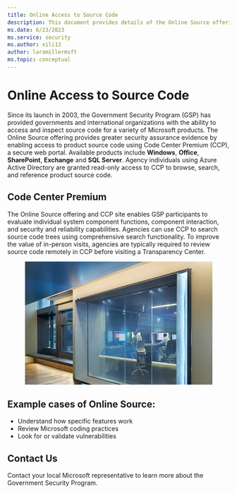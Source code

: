 ```yaml
---
title: Online Access to Source Code
description: This document provides details of the Online Source offering and CCP site that enables GSP participants to evaluate individual system component functions, component interaction, and security and reliability capabilities.
ms.date: 6/23/2023
ms.service: security
ms.author: xili13
author: laramillermsft
ms.topic: conceptual
---
```


# Online Access to Source Code

Since its launch in 2003, the Government Security Program (GSP) has provided governments and international organizations with the ability to access and inspect source code for a variety of Microsoft products. The Online Source offering provides greater security assurance evidence by enabling access to product source code using Code Center Premium (CCP), a secure web portal. Available products include **Windows**, **Office**, **SharePoint**, **Exchange** and **SQL Server**. Agency individuals using Azure Active Directory are granted read-only access to CCP to browse, search, and reference product source code.  

## Code Center Premium
The Online Source offering and CCP site enables GSP participants to evaluate individual system component functions, component interaction, and security and reliability capabilities. Agencies can use CCP to search source code trees using comprehensive search functionality. To improve the value of in-person visits, agencies are typically required to review source code remotely in CCP before visiting a Transparency Center.

<center><img src="../media/security-gsp/onlineSources-1.jpg" alt="Online Sources"/></center>  

## Example cases of Online Source:   

- Understand how specific features work 
- Review Microsoft coding practices
- Look for or validate vulnerabilities

## Contact Us

Contact your local Microsoft representative to learn more about the Government Security Program.

